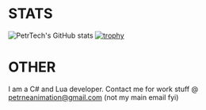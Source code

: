 # STATS
![PetrTech's GitHub stats](https://github-readme-stats.vercel.app/api?username=PetrTech&theme=algolia&show_icons=true)
[![trophy](https://github-profile-trophy.vercel.app/?username=PetrTech)](https://github.com/ryo-ma/github-profile-trophy?theme=algolia)

# OTHER
I am a C# and Lua developer. Contact me for work stuff @ petrneanimation@gmail.com (not my main email fyi)
